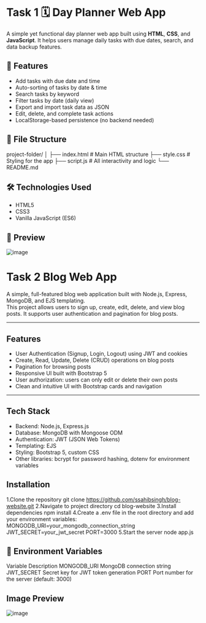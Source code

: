 # Task 1 🗓️ Day Planner Web App

A simple yet functional day planner web app built using **HTML**, **CSS**, and **JavaScript**. It helps users manage daily tasks with due dates, search, and data backup features.

## 🚀 Features

- Add tasks with due date and time
- Auto-sorting of tasks by date & time
- Search tasks by keyword
- Filter tasks by date (daily view)
- Export and import task data as JSON
- Edit, delete, and complete task actions
- LocalStorage-based persistence (no backend needed)

## 📂 File Structure

project-folder/
│
├── index.html # Main HTML structure
├── style.css # Styling for the app
├── script.js # All interactivity and logic
└── README.md


## 🛠️ Technologies Used

- HTML5
- CSS3
- Vanilla JavaScript (ES6)

## 📸 Preview

![image](https://github.com/user-attachments/assets/c641eae7-3335-43c7-8c05-e976d973aaae)

# Task 2 Blog Web App

A simple, full-featured blog web application built with Node.js, Express, MongoDB, and EJS templating.  
This project allows users to sign up, create, edit, delete, and view blog posts. It supports user authentication and pagination for blog posts.

---

## Features

- User Authentication (Signup, Login, Logout) using JWT and cookies
- Create, Read, Update, Delete (CRUD) operations on blog posts
- Pagination for browsing posts
- Responsive UI built with Bootstrap 5
- User authorization: users can only edit or delete their own posts
- Clean and intuitive UI with Bootstrap cards and navigation

---

## Tech Stack

- Backend: Node.js, Express.js
- Database: MongoDB with Mongoose ODM
- Authentication: JWT (JSON Web Tokens)
- Templating: EJS
- Styling: Bootstrap 5, custom CSS
- Other libraries: bcrypt for password hashing, dotenv for environment variables

## Installation

1.Clone the repository
git clone https://github.com/ssahibsingh/blog-website.git
2.Navigate to project directory
cd blog-website
3.Install dependencies
npm install
4.Create a .env file in the root directory and add your environment variables:
MONGODB_URI=your_mongodb_connection_string
JWT_SECRET=your_jwt_secret
PORT=3000
5.Start the server
node app.js

## 🔧 Environment Variables
Variable	Description
MONGODB_URI	MongoDB connection string
JWT_SECRET	Secret key for JWT token generation
PORT	Port number for the server (default: 3000)

## Image Preview

![image](https://github.com/user-attachments/assets/98e8c53d-bd8b-45f1-b715-37b7724825bc)
